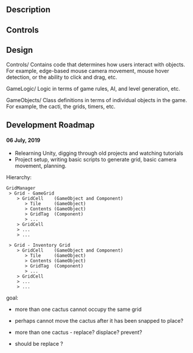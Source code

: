 ## Description

## Controls

## Design
Controls/
	Contains code that determines how users interact with objects. For example, edge-based mouse camera movement, mouse hover detection, or the ability to click and drag, etc.

GameLogic/
	Logic in terms of game rules, AI, and level generation, etc.

GameObjects/
	Class definitions in terms of individual objects in the game. For example, the cacti, the grids, timers, etc.

## Development Roadmap

#### 06 July, 2019
* Relearning Unity, digging through old projects and watching tutorials
* Project setup, writing basic scripts to generate grid, basic camera movement, planning.


Hierarchy:
```
GridManager
 > Grid - GameGrid
 	> GridCell    (GameObject and Component)
 	   > Tile     (GameObject)
 	   > Contents (GameObject)
 	   > GridTag  (Component)
 	   > ...
 	> GridCell
 	> ...
 	> ...

 > Grid - Inventory Grid
    > GridCell    (GameObject and Component)
 	   > Tile     (GameObject)
 	   > Contents (GameObject)
 	   > GridTag  (Component)
 	   > ...
 	> GridCell
 	> ...    
 	> ...
```

goal:
- more than one cactus cannot occupy the same grid
- perhaps cannot move the cactus after it has been snapped to place?

- more than one cactus - replace? displace? prevent? 
- should be replace ?